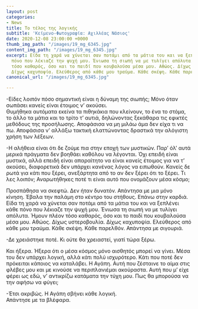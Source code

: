 ```yaml
---
layout: post
categories:
- News
title: Το τέλος της λογικής
subtitle: 'Κείμενο-Φωτογραφία: Αχιλλέας Νάσιος'
date: 2020-12-08 23:00:00 +0000
thumb_img_path: "/images/19_mg_6345.jpg"
content_img_path: "/images/19_mg_6345.jpg"
excerpt: Είδα τη χαρά να χύνεται σαν ποτάμι από τα μάτια του και να ξεπλένει κάθε
  πόνο που λέκιαζε την ψυχή μου. Ένιωσα τη σιωπή να με τυλίγει απόλυτα. Ήμουν πλέον
  τόσο καθαρός, όσο και το παιδί που κουβαλούσα μέσα μου. Αθώος. Δίχως υστεροβουλία.
  Δίχως καχυποψία. Ελεύθερος από κάθε μου τραύμα. Κάθε σκέψη. Κάθε παρελθόν.
canonical_url: "/images/19_mg_6345.jpg"

---
```

\-Είδες λοιπόν πόσο σημαντική είναι η δύναμη της σιωπής; Μόνο όταν σωπάσει κανείς είναι έτοιμος ν’ ακούσει.    
Θυμήθηκα αυτόματα εκείνα τα πιθηκάκια που κλείνουν, το ένα το στόμα, το άλλο τα μάτια και το τρίτο τ’ αυτιά, δηλώνοντας ξεκάθαρα τις εφικτές μεθόδους της προσήλωσης. Αποφάσισα να μη μιλάω άμα δεν είχα τι να πω. Αποφάσισα ν’ αλλάξω τακτική ελαττώνοντας δραστικά την αλόγιστη χρήση των λέξεων.

\-Η αλήθεια είναι ότι δε ζούμε πια στην εποχή των μυστικών. Παρ’ όλ’ αυτά μερικά πράγματα δεν βοηθάει καθόλου να λέγονται. Όχι επειδή είναι μυστικά, αλλά επειδή είναι απαραίτητο να είναι κανείς έτοιμος για να τ’ ακούσει, διαφορετικά δεν υπάρχει κανένας λόγος να ειπωθούν. Κανείς δε ρωτά για κάτι που ξέρει, ανεξάρτητα από το αν δεν ξέρει ότι το ξέρει. Τι λες λοιπόν; Αναρωτήθηκες ποτέ τι είναι αυτό που ονομάζουν μέσα κόσμο;

Προσπάθησα να σκεφτώ. Δεν ήταν δυνατόν. Απάντησα με μια μόνο κίνηση. Έβαλα την παλάμη στο κέντρο του στήθους. Επάνω στην καρδιά. Είδα τη χαρά να χύνεται σαν ποτάμι από τα μάτια του και να ξεπλένει κάθε πόνο που λέκιαζε την ψυχή μου. Ένιωσα τη σιωπή να με τυλίγει απόλυτα. Ήμουν πλέον τόσο καθαρός, όσο και το παιδί που κουβαλούσα μέσα μου. Αθώος. Δίχως υστεροβουλία. Δίχως καχυποψία. Ελεύθερος από κάθε μου τραύμα. Κάθε σκέψη. Κάθε παρελθόν. Απάντησα με σιγουριά.

\-Δε χρειάστηκε ποτέ. Κι ούτε θα χρειαστεί, γιατί τώρα ξέρω.

Και ήξερα. Ήξερα ότι ο μέσα κόσμος μόνο αισθητός μπορεί να γίνει. Μέσα του δεν υπάρχει λογική, αλλά κάτι πολύ ισχυρότερο. Κάτι που ποτέ δεν πρόκειται κάποιος να καταλάβει. Η Αγάπη. Αυτή που ζέσταινε το αίμα στις φλέβες μου και με κινούσε να περιπλανιέμαι ακούραστα. Αυτή που μ’ είχε φέρει ως εδώ, ν’ αντικρίζω κατάματα την τύχη μου. Πως θα μπορούσα να την αφήσω να φύγει;

\-Έτσι ακριβώς. Η Αγάπη σβήνει κάθε λογική.  
 Απάντησε με τα βλέφαρα.